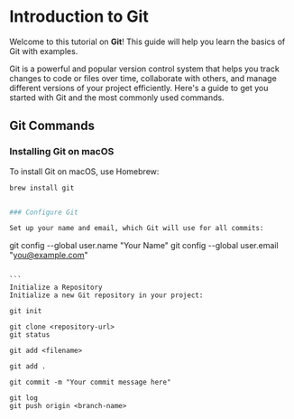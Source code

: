 # Introduction to Git

Welcome to this tutorial on **Git**! This guide will help you learn the basics of Git with examples.

Git is a powerful and popular version control system that helps you track changes to code or files over time, collaborate with others, and manage different versions of your project efficiently. Here's a guide to get you started with Git and the most commonly used commands.

## Git Commands

### Installing Git on macOS
To install Git on macOS, use Homebrew:
```bash
brew install git


### Configure Git

Set up your name and email, which Git will use for all commits:

```
git config --global user.name "Your Name"
git config --global user.email "you@example.com"
````

```
Initialize a Repository
Initialize a new Git repository in your project:

git init

git clone <repository-url>
git status

git add <filename>

git add .

git commit -m "Your commit message here"

git log
git push origin <branch-name>
